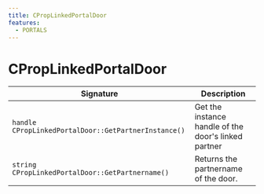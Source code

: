 ```yaml
---
title: CPropLinkedPortalDoor
features:
  - PORTALS
---
```


# CPropLinkedPortalDoor

|Signature|Description|
|---|---|
| `handle CPropLinkedPortalDoor::GetPartnerInstance()` | Get the instance handle of the door's linked partner | 
| `string CPropLinkedPortalDoor::GetPartnername()` | Returns the partnername of the door. | 
